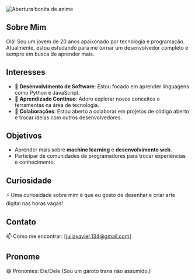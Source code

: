 ![Abertura bonita de anime](https://i.pinimg.com/originals/fe/28/35/fe2835b83a8708b1855bc34bd4a0e2fa.gif)

## Sobre Mim
Olá! Sou um jovem de 20 anos apaixonado por tecnologia e programação. Atualmente, estou estudando para me tornar um desenvolvedor completo e sempre em busca de aprender mais.

## Interesses
- 🔭 **Desenvolvimento de Software**: Estou focado em aprender linguagens como Python e JavaScript.
- 🌱 **Aprendizado Contínuo**: Adoro explorar novos conceitos e ferramentas na área de tecnologia.
- 👯 **Colaborações**: Estou aberto a colaborar em projetos de código aberto e trocar ideias com outros desenvolvedores.

## Objetivos
- Aprender mais sobre **machine learning** e **desenvolvimento web**.
- Participar de comunidades de programadores para trocar experiências e conhecimento.

## Curiosidade
⚡ Uma curiosidade sobre mim é que eu gosto de desenhar e criar arte digital nas horas vagas!


## Contato
📫 Como me encontrar: [juliaxavier.134@gmail.com]

## Pronome
😄 Pronomes: Ele/Dele (Sou um garoto trans não assumido.)


